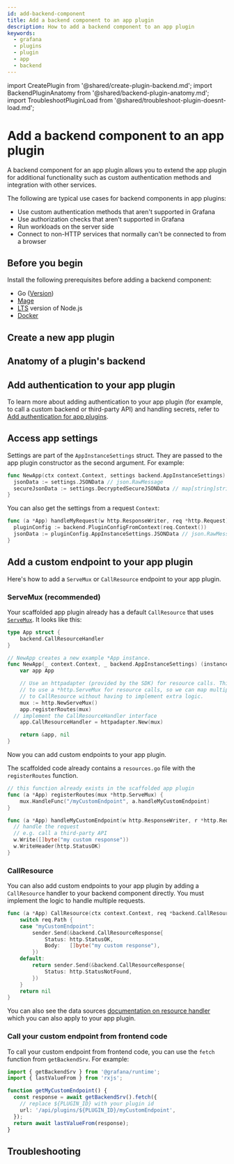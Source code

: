 ```yaml
---
id: add-backend-component
title: Add a backend component to an app plugin
description: How to add a backend component to an app plugin
keywords:
  - grafana
  - plugins
  - plugin
  - app
  - backend
---
```


import CreatePlugin from '@shared/create-plugin-backend.md';
import BackendPluginAnatomy from '@shared/backend-plugin-anatomy.md';
import TroubleshootPluginLoad from '@shared/troubleshoot-plugin-doesnt-load.md';

# Add a backend component to an app plugin

A backend component for an app plugin allows you to extend the app plugin for additional functionality such as custom authentication methods and integration with other services.

The following are typical use cases for backend components in app plugins:

- Use custom authentication methods that aren't supported in Grafana
- Use authorization checks that aren't supported in Grafana
- Run workloads on the server side
- Connect to non-HTTP services that normally can't be connected to from a browser

## Before you begin

Install the following prerequisites before adding a backend component:

- Go ([Version](https://github.com/grafana/plugin-tools/blob/main/packages/create-plugin/templates/backend/go.mod#L3))
- [Mage](https://magefile.org/)
- [LTS](https://nodejs.dev/en/about/releases/) version of Node.js
- [Docker](https://docs.docker.com/get-docker/)

## Create a new app plugin

<CreatePlugin pluginType="app" />

## Anatomy of a plugin's backend

<BackendPluginAnatomy pluginType="app" />

## Add authentication to your app plugin

To learn more about adding authentication to your app plugin (for example, to call a custom backend or third-party API) and handling secrets, refer to [Add authentication for app plugins](./add-authentication-for-app-plugins.md).

## Access app settings

Settings are part of the `AppInstanceSettings` struct. They are passed to the app plugin constructor as the second argument. For example:

```go title="src/app.go"
func NewApp(ctx context.Context, settings backend.AppInstanceSettings) (instancemgmt.Instance, error) {
  jsonData := settings.JSONData // json.RawMessage
  secureJsonData := settings.DecryptedSecureJSONData // map[string]string
}
```

You can also get the settings from a request `Context`:

```go title="src/resources.go"
func (a *App) handleMyRequest(w http.ResponseWriter, req *http.Request) {
  pluginConfig := backend.PluginConfigFromContext(req.Context())
  jsonData := pluginConfig.AppInstanceSettings.JSONData // json.RawMessage
}
```

## Add a custom endpoint to your app plugin

Here's how to add a `ServeMux` or `CallResource` endpoint to your app plugin.

### ServeMux (recommended)

Your scaffolded app plugin already has a default `CallResource` that uses [`ServeMux`](https://pkg.go.dev/net/http#ServeMux). It looks like this:

```go title="app.go"
type App struct {
	backend.CallResourceHandler
}

// NewApp creates a new example *App instance.
func NewApp(_ context.Context, _ backend.AppInstanceSettings) (instancemgmt.Instance, error) {
	var app App

	// Use an httpadapter (provided by the SDK) for resource calls. This allows us
	// to use a *http.ServeMux for resource calls, so we can map multiple routes
	// to CallResource without having to implement extra logic.
	mux := http.NewServeMux()
	app.registerRoutes(mux)
  // implement the CallResourceHandler interface
	app.CallResourceHandler = httpadapter.New(mux)

	return &app, nil
}
```

Now you can add custom endpoints to your app plugin.

The scaffolded code already contains a `resources.go` file with the `registerRoutes` function.

```go title="resources.go"
// this function already exists in the scaffolded app plugin
func (a *App) registerRoutes(mux *http.ServeMux) {
	mux.HandleFunc("/myCustomEndpoint", a.handleMyCustomEndpoint)
}

func (a *App) handleMyCustomEndpoint(w http.ResponseWriter, r *http.Request) {
  // handle the request
  // e.g. call a third-party API
  w.Write([]byte("my custom response"))
  w.WriteHeader(http.StatusOK)
}
```

### CallResource

You can also add custom endpoints to your app plugin by adding a `CallResource` handler to your backend component directly. You must implement the logic to handle multiple requests.

```go title="app.go"
func (a *App) CallResource(ctx context.Context, req *backend.CallResourceRequest, sender backend.CallResourceResponseSender) error {
	switch req.Path {
	case "myCustomEndpoint":
		sender.Send(&backend.CallResourceResponse{
			Status: http.StatusOK,
			Body:   []byte("my custom response"),
		})
	default:
		return sender.Send(&backend.CallResourceResponse{
			Status: http.StatusNotFound,
		})
	}
	return nil
}
```

You can also see the data sources [documentation on resource handler](../data-source-plugins/add-resource-handler.md) which you can also apply to your app plugin.

### Call your custom endpoint from frontend code

To call your custom endpoint from frontend code, you can use the `fetch` function from `getBackendSrv`. For example:

```ts
import { getBackendSrv } from '@grafana/runtime';
import { lastValueFrom } from 'rxjs';

function getMyCustomEndpoint() {
  const response = await getBackendSrv().fetch({
    // replace ${PLUGIN_ID} with your plugin id
    url: '/api/plugins/${PLUGIN_ID}/myCustomEndpoint',
  });
  return await lastValueFrom(response);
}
```

## Troubleshooting

<TroubleshootPluginLoad />
